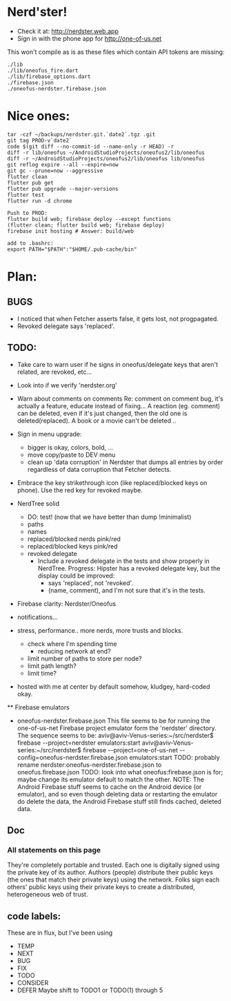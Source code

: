
# Nerd'ster!
- Check it at: http://nerdster.web.app
- Sign in with the phone app for http://one-of-us.net

This won't compile as is as these files which contain API tokens are missing:
```
./lib
./lib/oneofus_fire.dart
./lib/firebase_options.dart
./firebase.json
./oneofus-nerdster.firebase.json
```

# Nice ones:
```
tar -czf ~/backups/nerdster.git.`date2`.tgz .git
git tag PROD-v`date2`
code $(git diff --no-commit-id --name-only -r HEAD) -r
diff -r lib/oneofus ~/AndroidStudioProjects/oneofus2/lib/oneofus
diff -r ~/AndroidStudioProjects/oneofus2/lib/oneofus lib/oneofus
git reflog expire --all --expire=now
git gc --prune=now --aggressive
flutter clean
flutter pub get
flutter pub upgrade --major-versions
flutter test
flutter run -d chrome
```

```
Push to PROD:
flutter build web; firebase deploy --except functions
(flutter clean; flutter build web; firebase deploy)
firebase init hosting # Answer: build/web

add to .bashrc:
export PATH="$PATH":"$HOME/.pub-cache/bin"
```

# Plan:

## BUGS
- I noticed that when Fetcher asserts false, it gets lost, not progpagated.
- Revoked delegate says 'replaced'.

## TODO:
- Take care to warn user if he signs in oneofus/delegate keys that aren't related, are revoked, etc...
- Look into if we verify 'nerdster.org'
- Warn about comments on comments
  Re: comment on comment bug, it's actually a feature, educate instead
  of fixing... A reaction (eg. comment) can be deleted, even if it's
  just changed, then the old one is deleted(replaced). A book or a movie
  can't be deleted ..
- Sign in menu upgrade:
  - bigger is okay, colors, bold, ...
  - move copy/paste to DEV menu
  - clean up 'data corruption' in Nerdster that dumps all entries by
    order regardless of data corruption that Fetcher detects.
- Embrace the key strikethrough icon (like replaced/blocked keys on phone). Use the red key for revoked maybe.
- NerdTree solid
  - DO: test! (now that we have better than dump !minimalist)
  - paths
  - names
  - replaced/blocked nerds pink/red
  - replaced/blocked keys pink/red
  - revoked delegate
    - Include a revoked delegate in the tests and show properly in NerdTree.
      Progress: Hipster has a revoked delegate key, but the display could be
        improved:
        - says 'replaced', not 'revoked'.
        - (name, comment), and I'm not sure that it's in the tests.

- Firebase clarity: Nerdster/Oneofus 

- notifications...

- stress, performance.. more nerds, more trusts and blocks.
  - check where I'm spending time
    - reducing network at end?
  - limit number of paths to store per node?
  - limit path length?
  - limit time?

- hosted with me at center by default somehow, kludgey, hard-coded okay.

** Firebase emulators
- oneofus-nerdster.firebase.json
This file seems to be for running the one-of-us-net Firebase project emulator form the 'nerdster' directory.
The sequence seems to be:
aviv@aviv-Venus-series:~/src/nerdster$ firebase --project=nerdster emulators:start
aviv@aviv-Venus-series:~/src/nerdster$ firebase --project=one-of-us-net --config=oneofus-nerdster.firebase.json emulators:start
TODO: probably rename nerdster:oneofus-nerdster.firebase.json to oneofus.firebase.json
TODO: look into what oneofus:firebase.json is for; maybe change its emulator default to match the other.
NOTE: The Android Firebase stuff seems to cache on the Android device
(or emulator), and so even though deleting data or restarting the
emulator do delete the data, the Android Firebase stuff still finds
cached, deleted data.

## Doc
### All statements on this page
They're completely portable and trusted.
Each one is digitally signed using the private key of its author.
Authors (people) distribute their public keys (the ones that match their private keys) using the network. Folks sign each others' public keys using their private keys to create a distributed, heterogeneous web of trust.

## code labels:
These are in flux, but I've been using
- TEMP
- NEXT
- BUG
- FIX
- TODO
- CONSIDER
- DEFER
Maybe shift to TODO1 or TODO(1) through 5 
